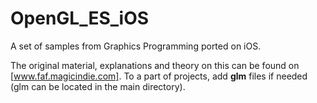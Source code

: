 OpenGL_ES_iOS
=============

A set of samples from Graphics Programming ported on iOS.

The original material, explanations and theory on this can be found on [www.faf.magicindie.com]. To a part of projects, add **glm** files if needed (glm can be located in the main directory).